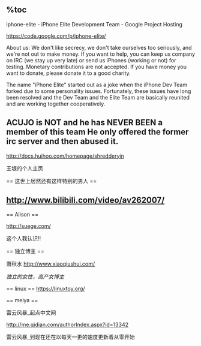 %toc
--------

iphone-elite - iPhone Elite Development Team - Google Project Hosting

https://code.google.com/p/iphone-elite/


About us: We don't like secrecy, we don't take ourselves too seriously, and we're not out to make money. If you want to help, you can keep us company on IRC (we stay up very late) or send us iPhones (working or not) for testing. Monetary contributions are not accepted. If you have money you want to donate, please donate it to a good charity.

The name "iPhone Elite" started out as a joke when the iPhone Dev Team forked due to some personality issues. Fortunately, these issues have long been resolved and the Dev Team and the Elite Team are basically reunited and are working together cooperatively.

ACUJO is NOT and he has NEVER BEEN a member of this team He only offered the former irc server and then abused it. 
------

http://docs.huihoo.com/homepage/shredderyin

王垠的个人主页


== 这世上居然还有这样特别的男人 ==

http://www.bilibili.com/video/av262007/
--------------

== Alison ==

http://suege.com/

这个人我认识!!

== 独立博主 ==

萧秋水
http://www.xiaoqiushui.com/

*独立的女性，高产女博主*


== linux ==
https://linuxtoy.org/

== meiya ==

雷云风暴_起点中文网

http://me.qidian.com/authorIndex.aspx?id=13342


雷云风暴_到现在还在以每天一更的速度更新着从零开始

